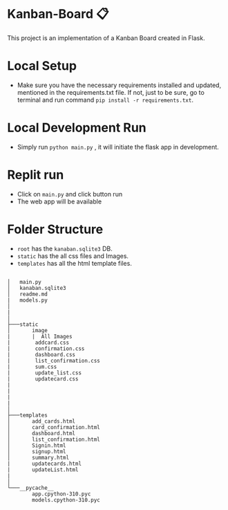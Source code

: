 <!-- @format -->

# Kanban-Board 📋

This project is an implementation of a Kanban Board created in Flask.

# Local Setup

- Make sure you have the necessary requirements installed and updated, mentioned in the requirements.txt file. If not, just to be sure, go to terminal and run command `pip install -r requirements.txt`.

# Local Development Run

- Simply run `python main.py` , it will initiate the flask app in development.

# Replit run

- Click on `main.py` and click button run
- The web app will be available

# Folder Structure

- `root` has the `kanaban.sqlite3` DB.
- `static` has the all css files and Images.
- `templates` has all the html template files.

```

│   main.py
│   kanaban.sqlite3
│   readme.md
|   models.py
│
|
│
├───static
│       image
|       |  All Images
|        addcard.css
|        confirmation.css
|        dashboard.css
|        list_confirmation.css
|        sum.css
|        update_list.css
|        updatecard.css
|
|
|
|
│
├───templates
│       add_cards.html
│       card_confirmation.html
│       dashboard.html
│       list_confirmation.html
│       Signin.html
│       signup.html
│       summary.html
|       updatecards.html
|       updateList.html
|
│
└───__pycache__
        app.cpython-310.pyc
        models.cpython-310.pyc
```
